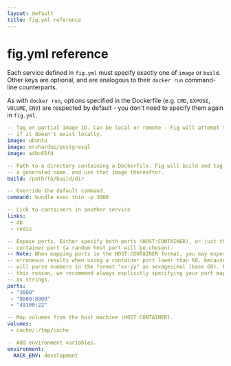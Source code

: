 ```yaml
---
layout: default
title: fig.yml reference
---
```


fig.yml reference
=================

Each service defined in `fig.yml` must specify exactly one of `image` or `build`. Other keys are optional, and are analogous to their `docker run` command-line counterparts.

As with `docker run`, options specified in the Dockerfile (e.g. `CMD`, `EXPOSE`, `VOLUME`, `ENV`) are respected by default - you don't need to specify them again in `fig.yml`.

```yaml
-- Tag or partial image ID. Can be local or remote - Fig will attempt to pull
-- if it doesn't exist locally.
image: ubuntu
image: orchardup/postgresql
image: a4bc65fd

-- Path to a directory containing a Dockerfile. Fig will build and tag it with
-- a generated name, and use that image thereafter.
build: /path/to/build/dir

-- Override the default command.
command: bundle exec thin -p 3000

-- Link to containers in another service
links:
 - db
 - redis

-- Expose ports. Either specify both ports (HOST:CONTAINER), or just the
-- container port (a random host port will be chosen).
-- Note: When mapping ports in the HOST:CONTAINER format, you may experience
-- erroneous results when using a container port lower than 60, because YAML
-- will parse numbers in the format "xx:yy" as sexagesimal (base 60). For
-- this reason, we recommend always explicitly specifying your port mappings
-- as strings.
ports:
 - "3000"
 - "8000:8000"
 - "49100:22"

-- Map volumes from the host machine (HOST:CONTAINER).
volumes:
 - cache/:/tmp/cache

-- Add environment variables.
environment:
  RACK_ENV: development
```

